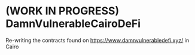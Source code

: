 # (WORK IN PROGRESS) DamnVulnerableCairoDeFi
Re-writing the contracts found on https://www.damnvulnerabledefi.xyz/ in Cairo
